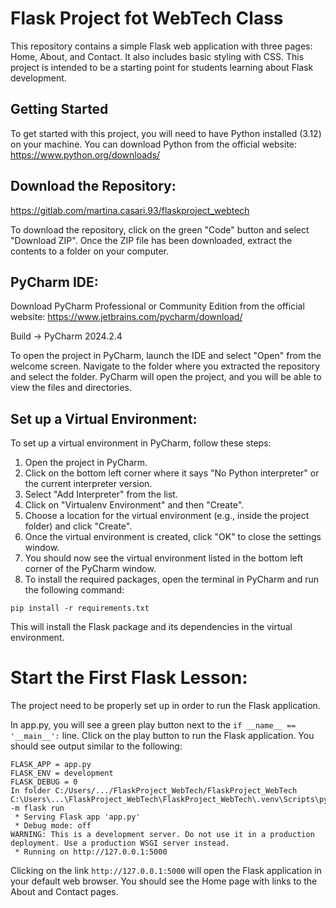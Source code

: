 # Flask Project fot WebTech Class


This repository contains a simple Flask web application with three pages: Home, About, and Contact. It also includes basic styling with CSS. This project is intended to be a starting point for students learning about Flask development.

## Getting Started

To get started with this project, you will need to have Python installed (3.12) on your machine. You can download Python from the official website: https://www.python.org/downloads/

## Download the Repository:

https://gitlab.com/martina.casari.93/flaskproject_webtech

To download the repository, click on the green "Code" button and select "Download ZIP". Once the ZIP file has been downloaded, extract the contents to a folder on your computer.

## PyCharm IDE:

Download PyCharm Professional or Community Edition from the official website: https://www.jetbrains.com/pycharm/download/

Build -> PyCharm 2024.2.4

To open the project in PyCharm, launch the IDE and select "Open" from the welcome screen. Navigate to the folder where you extracted the repository and select the folder. PyCharm will open the project, and you will be able to view the files and directories.

## Set up a Virtual Environment:

To set up a virtual environment in PyCharm, follow these steps:

1. Open the project in PyCharm.
2. Click on the bottom left corner where it says "No Python interpreter" or the current interpreter version.
3. Select "Add Interpreter" from the list.
4. Click on "Virtualenv Environment" and then "Create".
5. Choose a location for the virtual environment (e.g., inside the project folder) and click "Create".
6. Once the virtual environment is created, click "OK" to close the settings window.
7. You should now see the virtual environment listed in the bottom left corner of the PyCharm window.
8. To install the required packages, open the terminal in PyCharm and run the following command:

```
pip install -r requirements.txt
```

This will install the Flask package and its dependencies in the virtual environment.


# Start the First Flask Lesson:

The project need to be properly set up in order to run the Flask application. 

In app.py, you will see a green play button next to the `if __name__ == '__main__':` line. Click on the play button to run the Flask application. You should see output similar to the following:

```
FLASK_APP = app.py
FLASK_ENV = development
FLASK_DEBUG = 0
In folder C:/Users/.../FlaskProject_WebTech/FlaskProject_WebTech
C:\Users\...\FlaskProject_WebTech\FlaskProject_WebTech\.venv\Scripts\python.exe -m flask run 
 * Serving Flask app 'app.py'
 * Debug mode: off
WARNING: This is a development server. Do not use it in a production deployment. Use a production WSGI server instead.
 * Running on http://127.0.0.1:5000
```

Clicking on the link `http://127.0.0.1:5000` will open the Flask application in your default web browser. You should see the Home page with links to the About and Contact pages.
